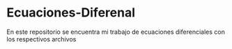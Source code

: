 # Ecuaciones-Diferenal
En este repositorio se encuentra mi trabajo de ecuaciones diferenciales con los respectivos archivos
